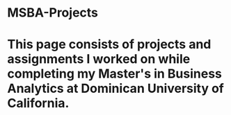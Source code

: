 # MSBA-Projects

# This page consists of projects and assignments I worked on while completing my Master's in Business Analytics at Dominican University of California.
